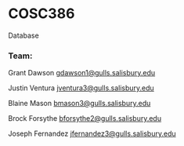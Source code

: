 # COSC386

Database

### Team:

Grant Dawson gdawson1@gulls.salisbury.edu

Justin Ventura jventura3@gulls.salisbury.edu

Blaine Mason bmason3@gulls.salisbury.edu

Brock Forsythe bforsythe2@gulls.salisbury.edu

Joseph Fernandez jfernandez3@gulls.salisbury.edu
<enter name and email>
